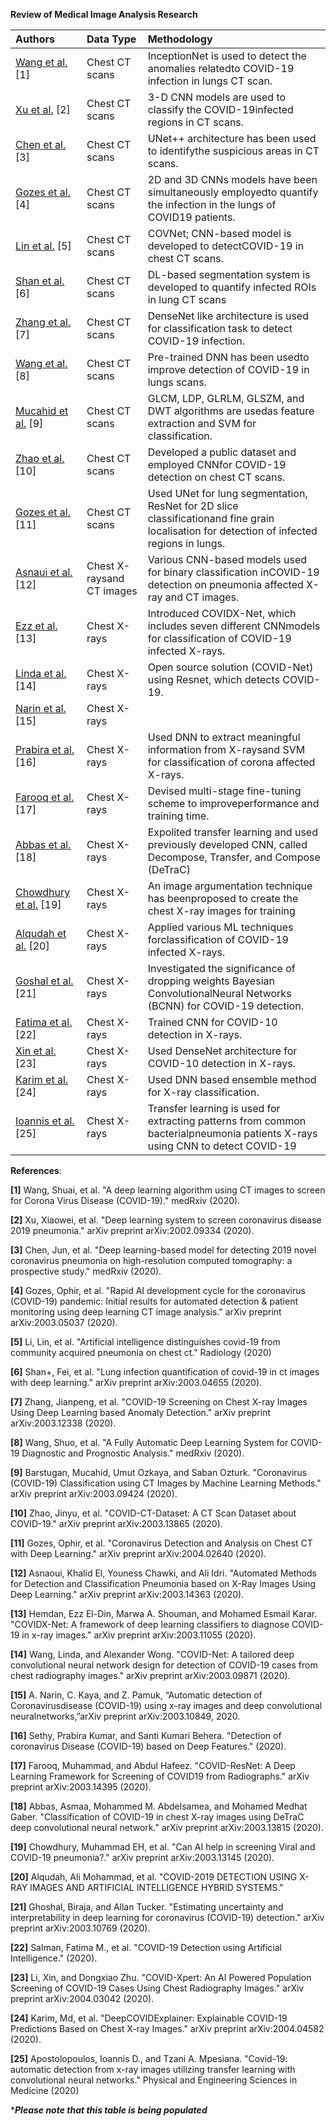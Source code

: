 **Review of Medical Image Analysis Research**

| Authors |Data Type | Methodology|
| :---  | :--- | :--- |
[Wang et al.](https://www.medrxiv.org/content/medrxiv/early/2020/02/17/2020.02.14.20023028.full.pdf)[1]|Chest CT scans|InceptionNet is used to detect the anomalies relatedto COVID-19 infection in lungs CT scan.|
[Xu et al.](https://arxiv.org/pdf/2002.09334) [2]|Chest CT scans|3-D CNN models are used to classify the COVID-19infected regions in CT scans.|
[Chen et al.](https://www.medrxiv.org/content/medrxiv/early/2020/02/26/2020.02.25.20021568.full.pdf)[3]|Chest CT scans|UNet++ architecture has been used to identifythe suspicious areas in CT scans.|
[Gozes et al.](https://arxiv.org/pdf/2003.05037) [4]|Chest CT scans|2D and 3D CNNs models have been simultaneously employedto quantify the infection in the lungs of COVID19 patients.|
[Lin et al.](https://pubs.rsna.org/doi/pdf/10.1148/radiol.2020200905) [5]|Chest CT scans|COVNet; CNN-based model is developed to detectCOVID-19 in chest CT scans.|
[Shan et al.](https://arxiv.org/pdf/2003.04655) [6]|Chest CT scans|DL-based segmentation system is developed to quantify infected ROIs in lung CT scans|
[Zhang et al.](https://arxiv.org/pdf/2003.12338) [7]|Chest CT scans|DenseNet like architecture is used for classification task to detect COVID-19 infection.|
[Wang et al.](https://www.medrxiv.org/content/medrxiv/early/2020/03/26/2020.03.24.20042317.full.pdf) [8]|Chest CT scans|Pre-trained DNN has been usedto improve detection of COVID-19 in lungs scans.|
[Mucahid et al.](https://arxiv.org/pdf/2003.09424) [9]|Chest CT scans|GLCM, LDP, GLRLM, GLSZM, and DWT algorithms are usedas feature extraction and SVM for classification.|
[Zhao et al.](https://arxiv.org/pdf/2003.13865) [10]|Chest CT scans|Developed a public dataset and employed CNNfor COVID-19 detection on chest CT scans.|
[Gozes et al.](https://arxiv.org/pdf/2004.02640) [11]|Chest CT scans|Used UNet for lung segmentation, ResNet for 2D slice classificationand fine grain localisation for detection of infected regions in lungs.|
[Asnaui et al.](https://arxiv.org/pdf/2003.14363) [12]|Chest X-raysand CT images|Various CNN-based models used for binary classification inCOVID-19 detection on pneumonia affected X-ray and CT images.|
[Ezz et al.](https://arxiv.org/pdf/2003.11055) [13]|Chest X-rays|Introduced COVIDX-Net, which includes seven different CNNmodels for classification of COVID-19 infected X-rays.|
[Linda et al.](https://arxiv.org/pdf/2003.09871) [14]|Chest X-rays|Open source solution (COVID-Net) using Resnet, which detects COVID-19.| 
[Narin et al.](https://arxiv.org/pdf/2003.10849) [15]|Chest X-rays||Different CNN-based models are used to detect COVID-19pneumonia infected patients chest X-rays|Different CNN-based models are used to detect COVID-19pneumonia infected patients chest X-rays|
[Prabira et al.](https://www.preprints.org/manuscript/202003.0300/download/final_file) [16]|Chest X-rays|Used DNN to extract meaningful information from X-raysand SVM for classification of corona affected X-rays.|
[Farooq et al.](https://arxiv.org/pdf/2003.14395) [17]|Chest X-rays|Devised multi-stage fine-tuning scheme to improveperformance and training time.|
[Abbas et al.](https://arxiv.org/pdf/2003.13815) [18]|Chest X-rays|Expolited transfer learning and used previously developed CNN, called Decompose, Transfer, and Compose (DeTraC)|
[Chowdhury et al.](https://arxiv.org/pdf/2003.13145) [19]|Chest X-rays|An image argumentation technique has beenproposed to create the chest X-ray images for training|
[Alqudah et al.](https://www.researchgate.net/profile/Ali_Alqudah2/publication/340232556_Covid-2019_Detection_Using_X-Ray_Images_And_Artificial_Intelligence_Hybrid_Systems/links/5e7df54792851caef4a25492/Covid-2019-Detection-Using-X-Ray-Images-And-Artificial-Intelligence-Hybrid-Systems.pdf) [20]|Chest X-rays|Applied various ML techniques forclassification of COVID-19 infected X-rays.|
[Goshal et al.](https://arxiv.org/pdf/2003.10769) [21]|Chest X-rays|Investigated the significance of dropping weights Bayesian ConvolutionalNeural Networks (BCNN) for COVID-19 detection.|
[Fatima et al.](http://dstore.alazhar.edu.ps/xmlui/bitstream/handle/123456789/587/IJAER200304.pdf?sequence=2&isAllowed=y) [22]|Chest X-rays|Trained CNN for COVID-10 detection in X-rays.|
[Xin et al.](https://arxiv.org/pdf/2004.03042) [23]|Chest X-rays|Used DenseNet architecture for COVID-10 detection in X-rays.|
[Karim et al.](https://arxiv.org/pdf/2004.04582) [24]|Chest X-rays|Used DNN based ensemble method for X-ray classification.|
[Ioannis et al.](https://www.ncbi.nlm.nih.gov/pmc/articles/PMC7118364/) [25]|Chest X-rays|Transfer learning is used for extracting patterns from common bacterialpneumonia patients X-rays using CNN to detect COVID-19|
























**References**:

**[1]** Wang, Shuai, et al. "A deep learning algorithm using CT images to screen for Corona Virus Disease (COVID-19)." medRxiv (2020).

**[2]** Xu, Xiaowei, et al. "Deep learning system to screen coronavirus disease 2019 pneumonia." arXiv preprint arXiv:2002.09334 (2020).

**[3]** Chen, Jun, et al. "Deep learning-based model for detecting 2019 novel coronavirus pneumonia on high-resolution computed tomography: a prospective study." medRxiv (2020).

**[4]** Gozes, Ophir, et al. "Rapid AI development cycle for the coronavirus (COVID-19) pandemic: Initial results for automated detection & patient monitoring using deep learning CT image analysis." arXiv preprint arXiv:2003.05037 (2020).

**[5]** Li, Lin, et al. "Artificial intelligence distinguishes covid-19 from community acquired pneumonia on chest ct." Radiology (2020)

**[6]** Shan+, Fei, et al. "Lung infection quantification of covid-19 in ct images with deep learning." arXiv preprint arXiv:2003.04655 (2020).

**[7]** Zhang, Jianpeng, et al. "COVID-19 Screening on Chest X-ray Images Using Deep Learning based Anomaly Detection." arXiv preprint arXiv:2003.12338 (2020).

**[8]** Wang, Shuo, et al. "A Fully Automatic Deep Learning System for COVID-19 Diagnostic and Prognostic Analysis." medRxiv (2020).

**[9]** Barstugan, Mucahid, Umut Ozkaya, and Saban Ozturk. "Coronavirus (COVID-19) Classification using CT Images by Machine Learning Methods." arXiv preprint arXiv:2003.09424 (2020).

**[10]** Zhao, Jinyu, et al. "COVID-CT-Dataset: A CT Scan Dataset about COVID-19." arXiv preprint arXiv:2003.13865 (2020).

**[11]** Gozes, Ophir, et al. "Coronavirus Detection and Analysis on Chest CT with Deep Learning." arXiv preprint arXiv:2004.02640 (2020).

**[12]** Asnaoui, Khalid El, Youness Chawki, and Ali Idri. "Automated Methods for Detection and Classification Pneumonia based on X-Ray Images Using Deep Learning." arXiv preprint arXiv:2003.14363 (2020).

**[13]** Hemdan, Ezz El-Din, Marwa A. Shouman, and Mohamed Esmail Karar. "COVIDX-Net: A framework of deep learning classifiers to diagnose COVID-19 in x-ray images." arXiv preprint arXiv:2003.11055 (2020).

**[14]** Wang, Linda, and Alexander Wong. "COVID-Net: A tailored deep convolutional neural network design for detection of COVID-19 cases from chest radiography images." arXiv preprint arXiv:2003.09871 (2020).

**[15]** A. Narin, C. Kaya, and Z. Pamuk, “Automatic detection of Coronavirusdisease (COVID-19) using x-ray images and deep convolutional neuralnetworks,”arXiv preprint arXiv:2003.10849, 2020.

**[16]** Sethy, Prabira Kumar, and Santi Kumari Behera. "Detection of coronavirus Disease (COVID-19) based on Deep Features." (2020).


**[17]** Farooq, Muhammad, and Abdul Hafeez. "COVID-ResNet: A Deep Learning Framework for Screening of COVID19 from Radiographs." arXiv preprint arXiv:2003.14395 (2020).

**[18]** Abbas, Asmaa, Mohammed M. Abdelsamea, and Mohamed Medhat Gaber. "Classification of COVID-19 in chest X-ray images using DeTraC deep convolutional neural network." arXiv preprint arXiv:2003.13815 (2020).

**[19]** Chowdhury, Muhammad EH, et al. "Can AI help in screening Viral and COVID-19 pneumonia?." arXiv preprint arXiv:2003.13145 (2020).

**[20]** Alqudah, Ali Mohammad, et al. "COVID-2019 DETECTION USING X-RAY IMAGES AND ARTIFICIAL INTELLIGENCE HYBRID SYSTEMS."

**[21]** Ghoshal, Biraja, and Allan Tucker. "Estimating uncertainty and interpretability in deep learning for coronavirus (COVID-19) detection." arXiv preprint arXiv:2003.10769 (2020).

**[22]** Salman, Fatima M., et al. "COVID-19 Detection using Artificial Intelligence." (2020).

**[23]** Li, Xin, and Dongxiao Zhu. "COVID-Xpert: An AI Powered Population Screening of COVID-19 Cases Using Chest Radiography Images." arXiv preprint arXiv:2004.03042 (2020).

**[24]** Karim, Md, et al. "DeepCOVIDExplainer: Explainable COVID-19 Predictions Based on Chest X-ray Images." arXiv preprint arXiv:2004.04582 (2020).

**[25]** Apostolopoulos, Ioannis D., and Tzani A. Mpesiana. "Covid-19: automatic detection from x-ray images utilizing transfer learning with convolutional neural networks." Physical and Engineering Sciences in Medicine (2020)


















********Please note that this table is being populated*******
